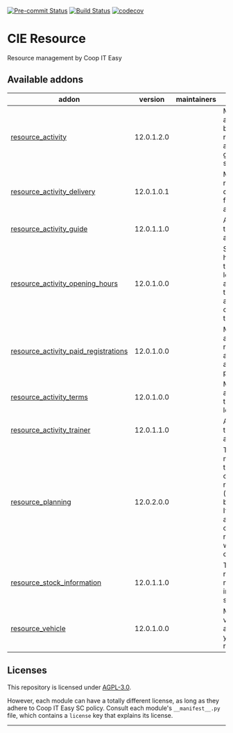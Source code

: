 
<!-- /!\ Non OCA Context : Set here the badge of your runbot / runboat instance. -->
[![Pre-commit Status](https://github.com/coopiteasy/cie-resource/actions/workflows/pre-commit.yml/badge.svg?branch=12.0)](https://github.com/coopiteasy/cie-resource/actions/workflows/pre-commit.yml?query=branch%3A12.0)
[![Build Status](https://github.com/coopiteasy/cie-resource/actions/workflows/test.yml/badge.svg?branch=12.0)](https://github.com/coopiteasy/cie-resource/actions/workflows/test.yml?query=branch%3A12.0)
[![codecov](https://codecov.io/gh/coopiteasy/cie-resource/branch/12.0/graph/badge.svg)](https://codecov.io/gh/coopiteasy/cie-resource)
<!-- /!\ Non OCA Context : Set here the badge of your translation instance. -->

<!-- /!\ do not modify above this line -->

# CIE Resource

Resource management by Coop IT Easy

<!-- /!\ do not modify below this line -->

<!-- prettier-ignore-start -->

[//]: # (addons)

Available addons
----------------
addon | version | maintainers | summary
--- | --- | --- | ---
[resource_activity](resource_activity/) | 12.0.1.2.0 |  | Manage activities, book resources and generate sale orders.
[resource_activity_delivery](resource_activity_delivery/) | 12.0.1.0.1 |  | Manage resource deliveries for your activities.
[resource_activity_guide](resource_activity_guide/) | 12.0.1.1.0 |  | Add guides to you activities
[resource_activity_opening_hours](resource_activity_opening_hours/) | 12.0.1.0.0 |  | Set opening hours for the locations and warn the use if activity is outside those.
[resource_activity_paid_registrations](resource_activity_paid_registrations/) | 12.0.1.0.0 |  | Mark activity registrations and activities as paid.
[resource_activity_terms](resource_activity_terms/) | 12.0.1.0.0 |  | Manage activity terms per location.
[resource_activity_trainer](resource_activity_trainer/) | 12.0.1.1.0 |  | Add trainers to your activities.
[resource_planning](resource_planning/) | 12.0.2.0.0 |  | This module manages the planning of the resources (reservation, booking, ...). It provides an api in order to tie a resource with any other model.
[resource_stock_information](resource_stock_information/) | 12.0.1.1.0 |  | Track resources movement in and out of stock.
[resource_vehicle](resource_vehicle/) | 12.0.1.0.0 |  | Manage vehicles attribute on your resources.

[//]: # (end addons)

<!-- prettier-ignore-end -->

## Licenses

This repository is licensed under [AGPL-3.0](LICENSE).

However, each module can have a totally different license, as long as they adhere to Coop IT Easy SC
policy. Consult each module's `__manifest__.py` file, which contains a `license` key
that explains its license.

----
<!-- /!\ Non OCA Context : Set here the full description of your organization. -->
